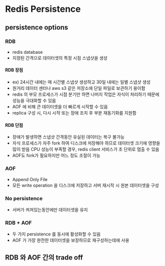 # Redis Persistence

## persistence options

### RDB

- redis database
- 지정된 간격으로 데이터셋의 특정 시점 스냅샷을 생성

#### RDB 장점

- ex) 24시간 내에는 매 시간별 스냅샷 생성하고 30일 내에는 일별 스냅샷 생성
- 원거리 데이터 센터나 aws s3 같은 저장소에 단일 파일로 보관하기 용이함
- redis 의 부모 프로세스가 시점 분기만 하면 나머지 작업은 자식이 처리하기 때문에 성능을 극대화할 수 있음
- AOF 에 비해 큰 데이터셋을 더 빠르게 시작할 수 있음
- replica 구성 시, 다시 시작 또는 장애 조치 후 부분 재동기화를 지원함

#### RDB 단점

- 장애가 발생하면 스냅샷 간격동안 유실된 데이터는 복구 불가능
- 자식 프로세스가 자주 fork 하여 디스크에 저장해야 하므로 데이터셋 크기에 영향을 많이 받음 CPU 성능이 부족할 경우, redis client 서비스가 초 단위로 멈출 수 있음
- AOF도 fork가 필요하지만 어느 정도 조절이 가능

### AOF

- Append Only File
- 모든 write operation 을 디스크에 저장하고 서버 재시작 시 원본 데이터셋을 구성

#### 

### No persistence

- 서버가 켜져있는동안에만 데이터셋을 유지

### RDB + AOF

- 두 가지 persistence 를 동시에 활성화할 수 있음
- AOF 가 가장 완전한 데이터셋을 보장하므로 재구성하는데에 사용

## RDB 와 AOF 간의 trade off

